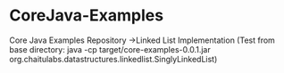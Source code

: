 # CoreJava-Examples
Core Java Examples Repository
->Linked List Implementation (Test from base directory: java -cp target/core-examples-0.0.1.jar org.chaitulabs.datastructures.linkedlist.SinglyLinkedList)